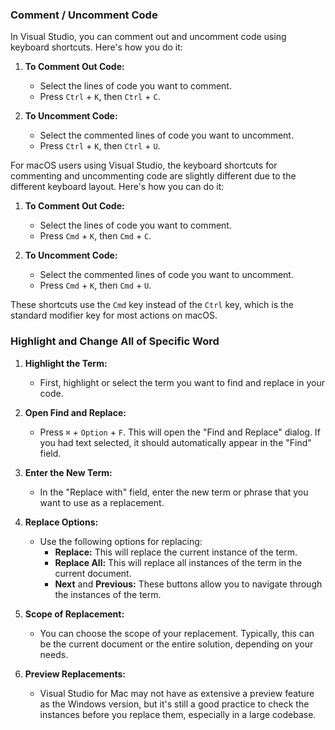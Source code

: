 ### Comment / Uncomment Code

In Visual Studio, you can comment out and uncomment code using keyboard shortcuts. Here's how you do it:

1. **To Comment Out Code:**
    
    - Select the lines of code you want to comment.
    - Press `Ctrl` + `K`, then `Ctrl` + `C`.
2. **To Uncomment Code:**
    
    - Select the commented lines of code you want to uncomment.
    - Press `Ctrl` + `K`, then `Ctrl` + `U`.
  
For macOS users using Visual Studio, the keyboard shortcuts for commenting and uncommenting code are slightly different due to the different keyboard layout. Here's how you can do it:

1. **To Comment Out Code:**
    
    - Select the lines of code you want to comment.
    - Press `Cmd` + `K`, then `Cmd` + `C`.
2. **To Uncomment Code:**
    
    - Select the commented lines of code you want to uncomment.
    - Press `Cmd` + `K`, then `Cmd` + `U`.

These shortcuts use the `Cmd` key instead of the `Ctrl` key, which is the standard modifier key for most actions on macOS.

### Highlight and Change All of Specific Word

1. **Highlight the Term:**
    
    - First, highlight or select the term you want to find and replace in your code.
2. **Open Find and Replace:**
    
    - Press `⌘` + `Option` + `F`. This will open the "Find and Replace" dialog. If you had text selected, it should automatically appear in the "Find" field.
3. **Enter the New Term:**
    
    - In the "Replace with" field, enter the new term or phrase that you want to use as a replacement.
4. **Replace Options:**
    
    - Use the following options for replacing:
        - **Replace:** This will replace the current instance of the term.
        - **Replace All:** This will replace all instances of the term in the current document.
        - **Next** and **Previous:** These buttons allow you to navigate through the instances of the term.
5. **Scope of Replacement:**
    
    - You can choose the scope of your replacement. Typically, this can be the current document or the entire solution, depending on your needs.
6. **Preview Replacements:**
    
    - Visual Studio for Mac may not have as extensive a preview feature as the Windows version, but it's still a good practice to check the instances before you replace them, especially in a large codebase.